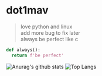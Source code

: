 # dot1mav

>love python and linux<br/>
>add more bug to fix later<br/>
>always be perfect like c<br/>

```python
def always():
  return f'be perfect'
```

![Anurag's github stats](https://github-readme-stats.vercel.app/api?username=dot1mav&show_icons=true)
![Top Langs](https://github-readme-stats.vercel.app/api/top-langs/?username=dot1mav&layout=compact)
